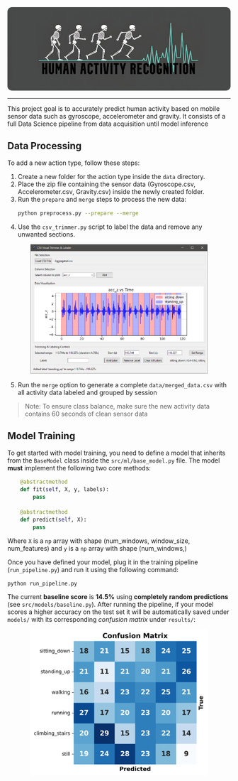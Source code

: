 <p align="center">
  <img src="images/logo.png" width="600" style="border-radius: 10px;">
</p>

---

This project goal is to accurately predict human activity based on mobile sensor data such as gyroscope, accelerometer and gravity. It consists of a full Data Science pipeline from data acquisition until model inference 

## Data Processing

To add a new action type, follow these steps:

1. Create a new folder for the action type inside the `data` directory.
2. Place the zip file containing the sensor data (Gyroscope.csv, Accelerometer.csv, Gravity.csv) inside the newly created folder.
3. Run the `prepare` and `merge` steps to process the new data:
   ```bash
   python preprocess.py --prepare --merge
   ```
4. Use the `csv_trimmer.py` script to label the data and remove any unwanted sections. 

<p align="center">
  <img src="images/labeling.png" width="400">
</p>

5. Run the `merge` option to generate a complete `data/merged_data.csv` with all activity data labeled and grouped by session

> Note: To ensure class balance, make sure the new activity data contains 60 seconds of clean sensor data

## Model Training

To get started with model training, you need to define a model that inherits from the `BaseModel` class inside the `src/ml/base_model.py` file. The model **must** implement the following two core methods:
 
```python
    @abstractmethod
    def fit(self, X, y, labels):
        pass 

    @abstractmethod
    def predict(self, X):
        pass 
```

Where `X` is a `np` array with shape (num_windows, window_size, num_features) and `y` is a `np` array with shape (num_windows,)

Once you have defined your model, plug it in the training pipeline (`run_pipeline.py`) and run it using the following command:

```bash
python run_pipeline.py
```

The current **baseline score** is **14.5%** using **completely random predictions** (see `src/models/baseline.py`). After running the pipeline, if your model scores a higher accuracy on the test set it will be automatically saved under `models/` with its corresponding *confusion matrix* under `results/`:

<p align="center">
  <img src="results/Baseline_2025-09-16_23-19-15.png" width="400">
</p>
